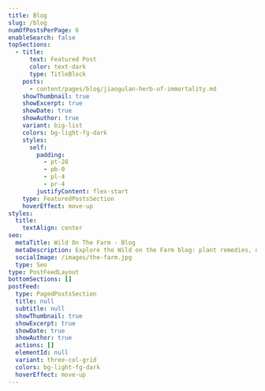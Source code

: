 ```yaml
---
title: Blog
slug: /blog
numOfPostsPerPage: 6
enableSearch: false
topSections:
  - title:
      text: Featured Post
      color: text-dark
      type: TitleBlock
    posts:
      - content/pages/blog/jiaogulan-herb-of-immortality.md
    showThumbnail: true
    showExcerpt: true
    showDate: true
    showAuthor: true
    variant: big-list
    colors: bg-light-fg-dark
    styles:
      self:
        padding:
          - pt-28
          - pb-0
          - pl-4
          - pr-4
        justifyContent: flex-start
    type: FeaturedPostsSection
    hoverEffect: move-up
styles:
  title:
    textAlign: center
seo:
  metaTitle: Wild On The Farm - Blog
  metaDescription: Explore the Wild on the Farm blog: plant remedies, detox tips, birdwatching guides, and stories from our cloud-forest sanctuary.
  socialImage: /images/the-farm.jpg
  type: Seo
type: PostFeedLayout
bottomSections: []
postFeed:
  type: PagedPostsSection
  title: null
  subtitle: null
  showThumbnail: true
  showExcerpt: true
  showDate: true
  showAuthor: true
  actions: []
  elementId: null
  variant: three-col-grid
  colors: bg-light-fg-dark
  hoverEffect: move-up
---
```

